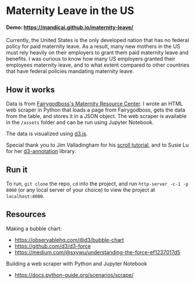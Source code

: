 # Maternity Leave in the US
#### Demo: https://mandicai.github.io/maternity-leave/
Currently, the United States is the only developed nation that has no federal policy for paid maternity leave. As a result, many new mothers in the US must rely heavily on their employers to grant them paid maternity leave and benefits. I was curious to know how many US employers granted their employees maternity leave, and to what extent compared to other countries that have federal policies mandating maternity leave.

## How it works
Data is from [Fairygodboss's Maternity Resource Center](https://fairygodboss.com/maternity-leave-resource-center). I wrote an HTML web scraper in Python that loads a page from Fairygodboss, gets the data from the table, and stores it in a JSON object. The web scraper is available in the `/assets` folder and can be run using Jupyter Notebook.

The data is visualized using [d3.js](https://d3js.org/).

Special thank you to Jim Valladingham for his [scroll tutorial](http://vallandingham.me/scroller.html), and to Susie Lu for her [d3-annotation](http://d3-annotation.susielu.com/) library.

## Run it
To run, `git clone` the repo, `cd` into the project, and run `http-server -c-1 -p 8000` (or any local server of your choice) to view the project at `localhost:8000`.

## Resources
Making a bubble chart:
- https://observablehq.com/@d3/bubble-chart
- https://github.com/d3/d3-force
- https://medium.com/@sxywu/understanding-the-force-ef1237017d5

Building a web scraper with Python and Jupyter Notebook
- https://docs.python-guide.org/scenarios/scrape/
